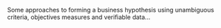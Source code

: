 Some approaches to forming a business hypothesis using unambiguous criteria, objectives measures and verifiable data...

